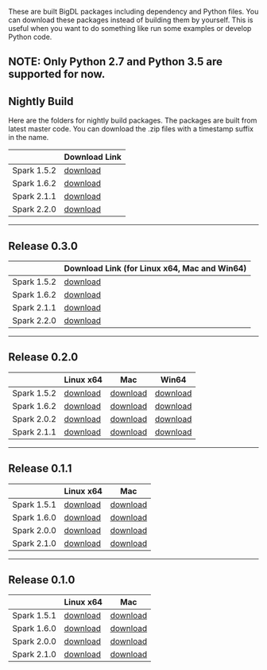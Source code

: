 

These are built BigDL packages including dependency and Python files. You can download these packages instead of building them by yourself. This is useful when you want to do something like run some examples or develop Python code.

__NOTE__: Only __Python 2.7__ and __Python 3.5__ are supported for now.
---
## **Nightly Build**

Here are the folders for nightly build packages. The packages are built from latest master code. You can download the .zip files with a timestamp suffix in the name. 

|               | Download Link |
| ------------- | --------- |
| Spark 1.5.2   | [download](https://oss.sonatype.org/content/groups/public/com/intel/analytics/bigdl/dist-spark-1.5.2-scala-2.10.5-linux64/0.4.0-SNAPSHOT/) |
| Spark 1.6.2   | [download](https://oss.sonatype.org/content/groups/public/com/intel/analytics/bigdl/dist-spark-1.6.2-scala-2.10.5-linux64/0.4.0-SNAPSHOT/) |
| Spark 2.1.1   | [download](https://oss.sonatype.org/content/groups/public/com/intel/analytics/bigdl/dist-spark-2.1.1-scala-2.11.8-linux64/0.4.0-SNAPSHOT/) |
| Spark 2.2.0   | [download](https://oss.sonatype.org/content/groups/public/com/intel/analytics/bigdl/dist-spark-2.2.0-scala-2.11.8-linux64/0.4.0-SNAPSHOT/) |


--- 

## **Release 0.3.0**
|               | Download Link (for Linux x64, Mac and Win64) |
| ------------- | --------- |
| Spark 1.5.2   | [download](https://s3-ap-southeast-1.amazonaws.com/bigdl-download/dist-spark-1.5.2-scala-2.10.5-0.3.0-dist.zip) |
| Spark 1.6.2   | [download](https://s3-ap-southeast-1.amazonaws.com/bigdl-download/dist-spark-1.6.2-scala-2.10.5-0.3.0-dist.zip) |
| Spark 2.1.1   | [download](https://s3-ap-southeast-1.amazonaws.com/bigdl-download/dist-spark-2.1.1-scala-2.11.8-0.3.0-dist.zip) |
| Spark 2.2.0   | [download](https://s3-ap-southeast-1.amazonaws.com/bigdl-download/dist-spark-2.2.0-scala-2.11.8-0.3.0-dist.zip) |


--- 

## **Release 0.2.0**
|               | Linux x64 | Mac | Win64 |
| ------------- | --------- | ------ | ------ |
| Spark 1.5.2   | [download](https://repo1.maven.org/maven2/com/intel/analytics/bigdl/dist-spark-1.5.2-scala-2.10.5-linux64/0.2.0/dist-spark-1.5.2-scala-2.10.5-linux64-0.2.0-dist.zip) | [download](https://repo1.maven.org/maven2/com/intel/analytics/bigdl/dist-spark-1.5.2-scala-2.10.5-mac/0.2.0/dist-spark-1.5.2-scala-2.10.5-mac-0.2.0-dist.zip) | [download](https://repo1.maven.org/maven2/com/intel/analytics/bigdl/dist-spark-1.5.2-scala-2.10.5-win64/0.2.0/dist-spark-1.5.2-scala-2.10.5-win64-0.2.0-dist.zip) |
| Spark 1.6.2   | [download](https://repo1.maven.org/maven2/com/intel/analytics/bigdl/dist-spark-1.6.2-scala-2.10.5-linux64/0.2.0/dist-spark-1.6.2-scala-2.10.5-linux64-0.2.0-dist.zip) | [download](https://repo1.maven.org/maven2/com/intel/analytics/bigdl/dist-spark-1.6.2-scala-2.10.5-mac/0.2.0/dist-spark-1.6.2-scala-2.10.5-mac-0.2.0-dist.zip) | [download](https://repo1.maven.org/maven2/com/intel/analytics/bigdl/dist-spark-1.6.2-scala-2.10.5-win64/0.2.0/dist-spark-1.6.2-scala-2.10.5-win64-0.2.0-dist.zip) |
| Spark 2.0.2   | [download](https://repo1.maven.org/maven2/com/intel/analytics/bigdl/dist-spark-2.0.2-scala-2.11.8-linux64/0.2.0/dist-spark-2.0.2-scala-2.11.8-linux64-0.2.0-dist.zip) | [download](https://repo1.maven.org/maven2/com/intel/analytics/bigdl/dist-spark-2.0.2-scala-2.11.8-mac/0.2.0/dist-spark-2.0.2-scala-2.11.8-mac-0.2.0-dist.zip) | [download](https://repo1.maven.org/maven2/com/intel/analytics/bigdl/dist-spark-2.0.2-scala-2.11.8-win64/0.2.0/dist-spark-2.0.2-scala-2.11.8-win64-0.2.0-dist.zip) |
| Spark 2.1.1   | [download](https://repo1.maven.org/maven2/com/intel/analytics/bigdl/dist-spark-2.1.1-scala-2.11.8-linux64/0.2.0/dist-spark-2.1.1-scala-2.11.8-linux64-0.2.0-dist.zip) | [download](https://repo1.maven.org/maven2/com/intel/analytics/bigdl/dist-spark-2.1.1-scala-2.11.8-mac/0.2.0/dist-spark-2.1.1-scala-2.11.8-mac-0.2.0-dist.zip) | [download](https://repo1.maven.org/maven2/com/intel/analytics/bigdl/dist-spark-2.1.1-scala-2.11.8-win64/0.2.0/dist-spark-2.1.1-scala-2.11.8-win64-0.2.0-dist.zip) |


---
## **Release 0.1.1**

|               | Linux x64 | Mac |
| ------------- | --------- | ------ |
| Spark 1.5.1   | [download](https://repo1.maven.org/maven2/com/intel/analytics/bigdl/dist-spark-1.5.1-scala-2.10.5-linux64/0.1.1/dist-spark-1.5.1-scala-2.10.5-linux64-0.1.1-dist.zip) | [download](https://repo1.maven.org/maven2/com/intel/analytics/bigdl/dist-spark-1.5.1-scala-2.10.5-mac/0.1.1/dist-spark-1.5.1-scala-2.10.5-mac-0.1.1-dist.zip)   |
| Spark 1.6.0   | [download](https://repo1.maven.org/maven2/com/intel/analytics/bigdl/dist-spark-1.6.0-scala-2.10.5-linux64/0.1.1/dist-spark-1.6.0-scala-2.10.5-linux64-0.1.1-dist.zip) | [download](https://repo1.maven.org/maven2/com/intel/analytics/bigdl/dist-spark-1.6.0-scala-2.10.5-mac/0.1.1/dist-spark-1.6.0-scala-2.10.5-mac-0.1.1-dist.zip) |
| Spark 2.0.0   | [download](https://repo1.maven.org/maven2/com/intel/analytics/bigdl/dist-spark-2.0.0-scala-2.11.8-linux64/0.1.1/dist-spark-2.0.0-scala-2.11.8-linux64-0.1.1-dist.zip) | [download](https://repo1.maven.org/maven2/com/intel/analytics/bigdl/dist-spark-2.0.0-scala-2.11.8-mac/0.1.1/dist-spark-2.0.0-scala-2.11.8-mac-0.1.1-dist.zip) |
| Spark 2.1.0   | [download](https://repo1.maven.org/maven2/com/intel/analytics/bigdl/dist-spark-2.1.0-scala-2.11.8-linux64/0.1.1/dist-spark-2.1.0-scala-2.11.8-linux64-0.1.1-dist.zip) | [download](https://repo1.maven.org/maven2/com/intel/analytics/bigdl/dist-spark-2.1.0-scala-2.11.8-mac/0.1.1/dist-spark-2.1.0-scala-2.11.8-mac-0.1.1-dist.zip) |

---
## **Release 0.1.0**

|               | Linux x64 | Mac |
| ------------- | --------- | ------ |
|  Spark 1.5.1  | [download](https://repo1.maven.org/maven2/com/intel/analytics/bigdl/dist-spark-1.5.1-scala-2.10.5-linux64/0.1.0/dist-spark-1.5.1-scala-2.10.5-linux64-0.1.0-dist.zip) | [download](https://repo1.maven.org/maven2/com/intel/analytics/bigdl/dist-spark-1.5.1-scala-2.10.5-mac/0.1.0/dist-spark-1.5.1-scala-2.10.5-mac-0.1.0-dist.zip)   |
| Spark 1.6.0   | [download](https://repo1.maven.org/maven2/com/intel/analytics/bigdl/dist-spark-1.6.0-scala-2.10.5-linux64/0.1.0/dist-spark-1.6.0-scala-2.10.5-linux64-0.1.0-dist.zip) | [download](https://repo1.maven.org/maven2/com/intel/analytics/bigdl/dist-spark-1.6.0-scala-2.10.5-mac/0.1.0/dist-spark-1.6.0-scala-2.10.5-mac-0.1.0-dist.zip) |
| Spark 2.0.0   | [download](https://repo1.maven.org/maven2/com/intel/analytics/bigdl/dist-spark-2.0.0-scala-2.11.8-linux64/0.1.0/dist-spark-2.0.0-scala-2.11.8-linux64-0.1.0-dist.zip) | [download](https://repo1.maven.org/maven2/com/intel/analytics/bigdl/dist-spark-2.0.0-scala-2.11.8-mac/0.1.0/dist-spark-2.0.0-scala-2.11.8-mac-0.1.0-dist.zip) |
| Spark 2.1.0   | [download](https://repo1.maven.org/maven2/com/intel/analytics/bigdl/dist-spark-2.1.0-scala-2.11.8-linux64/0.1.0/dist-spark-2.1.0-scala-2.11.8-linux64-0.1.0-dist.zip) | [download](https://repo1.maven.org/maven2/com/intel/analytics/bigdl/dist-spark-2.1.0-scala-2.11.8-mac/0.1.0/dist-spark-2.1.0-scala-2.11.8-mac-0.1.0-dist.zip) |
